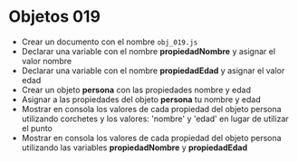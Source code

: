 # Objetos 019

* Crear un documento con el nombre `obj_019.js`
* Declarar una variable con el nombre **propiedadNombre** y asignar el valor nombre
* Declarar una variable con el nombre **propiedadEdad** y asignar el valor edad
* Crear un objeto **persona** con las propiedades nombre y edad
* Asignar a las propiedades del objeto **persona** tu nombre y edad
* Mostrar en consola los valores de cada propiedad del objeto persona utilizando corchetes y los valores: 'nombre' y 'edad' en lugar de utilizar el punto
* Mostrar en consola los valores de cada propiedad del objeto persona utilizando las variables **propiedadNombre** y **propiedadEdad**